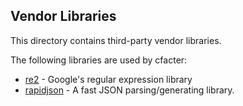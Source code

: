 Vendor Libraries
----------------

This directory contains third-party vendor libraries.

The following libraries are used by cfacter:
* [re2](https://code.google.com/p/re2/) - Google's regular expression library
* [rapidjson](https://code.google.com/p/rapidjson) - A fast JSON parsing/generating library.